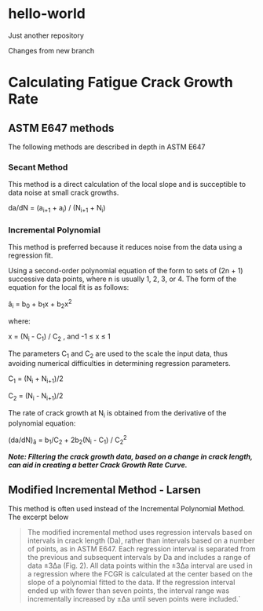 # hello-world
Just another repository

Changes from new branch

# Calculating Fatigue Crack Growth Rate

## ASTM E647 methods
The following methods are described in depth in ASTM E647

### Secant Method 
This method is a direct calculation of the local slope and is succeptible to data noise at small crack growths. 

da/dN = (a<sub>i+1</sub> + a<sub>i</sub>) / (N<sub>i+1</sub> + N<sub>i</sub>)

### Incremental Polynomial
This method is preferred because it reduces noise from the data using a regression fit.

Using a second-order polynomial equation of the form to sets of (2n + 1) successive data points, where n is usually 
1, 2, 3, or 4. The form of the equation for the local fit is as follows:

&acirc;<sub>i</sub> = b<sub>0</sub> + b<sub>1</sub>x + b<sub>2</sub>x<sup>2</sup>

where:

x = (N<sub>i</sub> - C<sub>1</sub>) / C<sub>2</sub> , and -1 &le; x &le; 1

The parameters C<sub>1</sub> and C<sub>2</sub> are used to the scale the input data, thus avoiding numerical 
difficulties in determining regression parameters.

C<sub>1</sub> = (N<sub>i</sub> + N<sub>i+1</sub>)/2

C<sub>2</sub> = (N<sub>i</sub> - N<sub>i+1</sub>)/2

The rate of crack growth at N<sub>i</sub> is obtained from the derivative of the polynomial equation:

(da/dN)<sub>&acirc;</sub> = b<sub>1</sub>/C<sub>2</sub> + 2b<sub>2</sub>(N<sub>i</sub> - C<sub>1</sub>) / 
C<sub>2</sub><sup>2</sup>

*__Note: Filtering the crack growth data, based on a change in crack length, can aid in creating a better 
Crack Growth Rate Curve.__*

## Modified Incremental Method - Larsen
This method is often used instead of the Incremental Polynomial Method. The excerpt below 

>The modified incremental method uses regression intervals based on intervals in crack length (Da),
rather than intervals based on a number of points, as in ASTM E647. Each regression interval is separated from the previous
and subsequent intervals by Da and includes a range of data ±3&Delta;a (Fig. 2). All data points within the ±3&Delta;a interval are used
in a regression where the FCGR is calculated at the center based on the slope of a polynomial fitted to the data. If the regression
interval ended up with fewer than seven points, the interval range was incrementally increased by ±&Delta;a until seven
points were included.`




